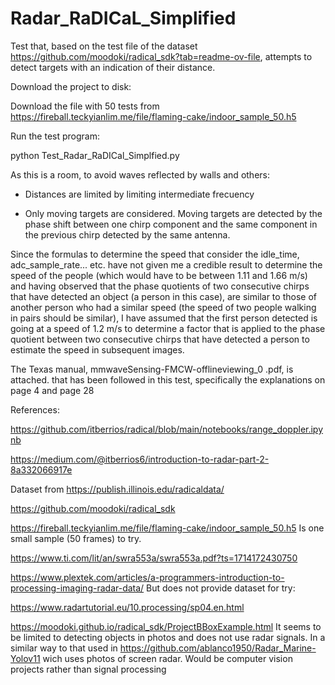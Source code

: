 # Radar_RaDICaL_Simplified
Test that, based on the test file of the dataset https://github.com/moodoki/radical_sdk?tab=readme-ov-file, attempts to detect targets with an indication of their distance.

Download the project to disk:

Download the file with 50 tests from https://fireball.teckyianlim.me/file/flaming-cake/indoor_sample_50.h5

Run the test program:

python Test_Radar_RaDICal_Simplfied.py

As this is a room, to avoid waves reflected by walls and others:

- Distances are limited  by limiting  intermediate frecuency

- Only moving targets are considered. Moving targets are detected by the phase shift between one chirp component and the same component
  in the previous chirp detected by the same antenna.

Since the formulas to determine the speed that consider the idle_time, adc_sample_rate... etc. have not given me a credible result to determine the speed of the people (which would have to be between 1.11 and 1.66 m/s) and having observed that the phase quotients of two consecutive chirps that have detected an object (a person in this case), are similar to those of another person who had a similar speed (the speed of two people walking in pairs should be similar), I have assumed that the first person detected is going at a speed of 1.2 m/s to determine a factor that is applied to the phase quotient between two consecutive chirps that have detected a person to estimate the speed in subsequent images.  

The Texas manual, mmwaveSensing-FMCW-offlineviewing_0 .pdf, is attached. that has been followed in this test, specifically the explanations on page 4 and page 28

References:

https://github.com/itberrios/radical/blob/main/notebooks/range_doppler.ipynb

https://medium.com/@itberrios6/introduction-to-radar-part-2-8a332066917e

Dataset from
https://publish.illinois.edu/radicaldata/

https://github.com/moodoki/radical_sdk


https://fireball.teckyianlim.me/file/flaming-cake/indoor_sample_50.h5
Is one small sample (50 frames) to try.

https://www.ti.com/lit/an/swra553a/swra553a.pdf?ts=1714172430750

https://www.plextek.com/articles/a-programmers-introduction-to-processing-imaging-radar-data/
But does not provide dataset for try:

https://www.radartutorial.eu/10.processing/sp04.en.html

https://moodoki.github.io/radical_sdk/ProjectBBoxExample.html
It seems to be limited to detecting objects in photos and does not use radar signals. In a similar way to that used in https://github.com/ablanco1950/Radar_Marine-Yolov11 wich uses photos of screen radar.
Would be computer vision projects rather than signal processing
